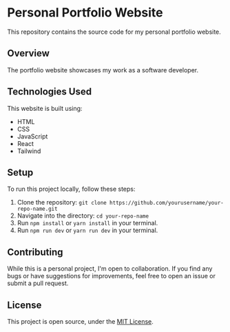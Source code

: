 # Personal Portfolio Website

This repository contains the source code for my personal portfolio website.

## Overview

The portfolio website showcases my work as a software developer.

## Technologies Used

This website is built using:

- HTML
- CSS
- JavaScript
- React
- Tailwind

## Setup

To run this project locally, follow these steps:

1. Clone the repository: `git clone https://github.com/yourusername/your-repo-name.git`
2. Navigate into the directory: `cd your-repo-name`
3. Run `npm install` or `yarn install` in your terminal.
4. Run `npm run dev` or `yarn run dev` in your terminal.

## Contributing

While this is a personal project, I'm open to collaboration. If you find any bugs or have suggestions for improvements, feel free to open an issue or submit a pull request.

## License

This project is open source, under the [MIT License](LICENSE).
